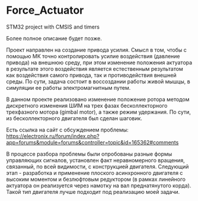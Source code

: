 # Force_Actuator
STM32 project with CMSIS and timers

Более полное описание будет позже.

Проект направлен на создание привода усилия. Смысл в том, чтобы с помощью МК точно контролировать усилие воздействия (давление привода) на внешнюю среду, при этом изменение положения актуатора в результате этого воздействия является естественным результатом как воздействия самого привода, так и противодействия внешней среды. По сути, задача состоит в воссоздании работы живой мышцы, в симуляции ее работы электромагнитным путем.

В данном проекте реализовано изменение положение ротора методом дискретного изменения ШИМ на трех фазах бесколлекторного трехфазного мотора (gimbal motor), а также режим удержания. По сути, из бесколлекторного двигателя был сделан шаговик.

Есть ссылка на сайт с обсуждением проблемы: https://electronix.ru/forum/index.php?app=forums&module=forums&controller=topic&id=165362#comments

В процессе разбора проблемы были опробованы разные формы управляющих сигналов, установлен факт неравномерного вращения, связанный, по всей видимости, с конструкцией двигателя. Следующий этап - разработка и применение плоского асинхронного двигателя с высоким моментом и безлюфтовым редуктором (в рамках линейного актуатора он реализуется через намотку на вал преднатянутого корда). Такой тип двигателя лучше подходит под реализацию моей задачи.
